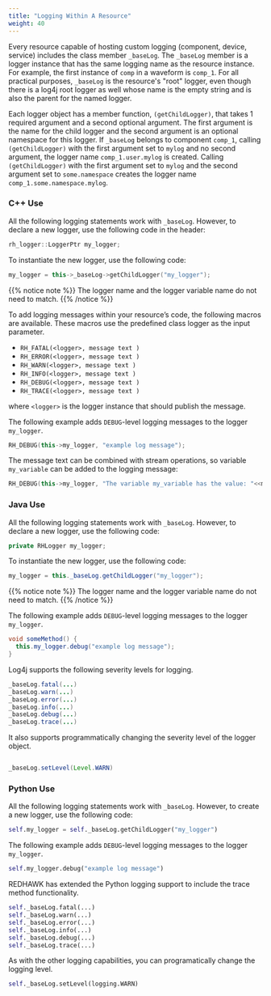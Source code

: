 ```yaml
---
title: "Logging Within A Resource"
weight: 40
---
```


Every resource capable of hosting custom logging (component, device, service) includes the class member `_baseLog`. The `_baseLog` member is a logger instance that has the same logging name as the resource instance. For example, the first instance of `comp` in a waveform is `comp_1`. For all practical purposes, `_baseLog` is the resource's "root" logger, even though there is a log4j root logger as well whose name is the empty string and is also the parent for the named logger.

Each logger object has a member function, `(getChildLogger)`, that takes 1 required argument and a second optional argument. The first argument is the name for the child logger and the second argument is an optional namespace for this logger. If `_baseLog` belongs to component `comp_1`, calling `(getChildLogger)` with the first argument set to `mylog` and no second argument, the logger name `comp_1.user.mylog` is created. Calling `(getChildLogger)` with the first argument set to `mylog` and the second argument set to `some.namespace` creates the logger name `comp_1.some.namespace.mylog`.

### C++ Use

All the following logging statements work with `_baseLog`. However, to declare a new logger, use the following code in the header:
```c++
rh_logger::LoggerPtr my_logger;
```

To instantiate the new logger, use the following code:
```c++
my_logger = this->_baseLog->getChildLogger("my_logger");
```

{{% notice note %}}
The logger name and the logger variable name do not need to match.
{{% /notice %}}

To add logging messages within your resource’s code, the following macros are available. These macros use the predefined class logger as the input parameter.

  - `RH_FATAL(<logger>, message text )`
  - `RH_ERROR(<logger>, message text )`
  - `RH_WARN(<logger>, message text )`
  - `RH_INFO(<logger>, message text )`
  - `RH_DEBUG(<logger>, message text )`
  - `RH_TRACE(<logger>, message text )`

where `<logger>` is the logger instance that should publish the message.

The following example adds `DEBUG`-level logging messages to the logger `my_logger`.

```c++
RH_DEBUG(this->my_logger, "example log message");
```

The message text can be combined with stream operations, so variable `my_variable` can be added to the logging message:

```c++
RH_DEBUG(this->my_logger, "The variable my_variable has the value: "<<my_variable);
```

### Java Use

All the following logging statements work with `_baseLog`. However, to declare a new logger, use the following code:

```java
private RHLogger my_logger;
```

To instantiate the new logger, use the following code:
```java
my_logger = this._baseLog.getChildLogger("my_logger");
```

{{% notice note %}}
The logger name and the logger variable name do not need to match.
{{% /notice %}}

The following example adds `DEBUG`-level logging messages to the logger `my_logger`.

```java
void someMethod() {
  this.my_logger.debug("example log message");
}
```

Log4j supports the following severity levels for logging.

```java
_baseLog.fatal(...)
_baseLog.warn(...)
_baseLog.error(...)
_baseLog.info(...)
_baseLog.debug(...)
_baseLog.trace(...)
```

It also supports programmatically changing the severity level of the logger object.

```java

_baseLog.setLevel(Level.WARN)
```

### Python Use

All the following logging statements work with `_baseLog`. However, to create a new logger, use the following code:

```py
self.my_logger = self._baseLog.getChildLogger("my_logger")
```

The following example adds `DEBUG`-level logging messages to the logger `my_logger`.

```py
self.my_logger.debug("example log message")
```

REDHAWK has extended the Python logging support to include the trace method functionality.

```py
self._baseLog.fatal(...)
self._baseLog.warn(...)
self._baseLog.error(...)
self._baseLog.info(...)
self._baseLog.debug(...)
self._baseLog.trace(...)
```
As with the other logging capabilities, you can programatically change the logging level.

```py
self._baseLog.setLevel(logging.WARN)
```
